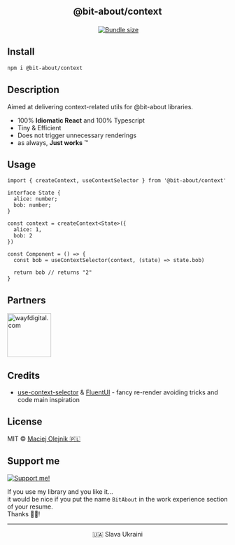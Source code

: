 
<p align="center" style="font-weight: bold; font-size: 1.5em">@bit-about/context</p>
<p align="center">
<a href="https://www.npmjs.com/package/@bit-about/context"><img alt="" src="https://img.shields.io/npm/v/@bit-about/context.svg" /></a>
<a href="https://bundlephobia.com/package/@bit-about/context"><img alt="Bundle size" src="https://img.shields.io/bundlephobia/minzip/@bit-about/context?label=size" /></a>
</p>

## Install

```bash
npm i @bit-about/context
```

## Description

Aimed at delivering context-related utils for @bit-about libraries. 

- 100% **Idiomatic React** and 100% Typescript
- Tiny & Efficient
- Does not trigger unnecessary renderings
- as always, **Just works** ™

## Usage

```tsx
import { createContext, useContextSelector } from '@bit-about/context'

interface State {
  alice: number;
  bob: number;
}

const context = createContext<State>({
  alice: 1,
  bob: 2
})

const Component = () => {
  const bob = useContextSelector(context, (state) => state.bob)

  return bob // returns "2"
}
```



## Partners  
<a href="https://www.wayfdigital.com/"><img alt="wayfdigital.com" width="100" height="100" src="https://user-images.githubusercontent.com/1496580/161037415-0503f763-a60b-4d40-af9f-95d1304fa486.png"/></a>

## Credits
- [use-context-selector](https://github.com/dai-shi/use-context-selector) & [FluentUI](https://github.com/microsoft/fluentui) - fancy re-render avoiding tricks and code main inspiration

## License
MIT © [Maciej Olejnik 🇵🇱](https://github.com/macoley)

## Support me 

<a href="https://github.com/sponsors/macoley"><img alt="Support me!" src="https://img.shields.io/badge/github.com-Support%20me!-green"/></a>

If you use my library and you like it...<br />
it would be nice if you put the name `BitAbout` in the work experience section of your resume.<br />
Thanks 🙇🏻! 


---
<p align="center">🇺🇦 Slava Ukraini</p>
